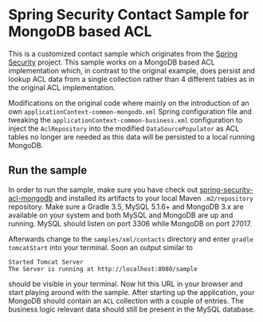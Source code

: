 # Spring Security Contact Sample for MongoDB based ACL

This is a customized contact sample which originates from the [Spring Security](https://github.com/spring-projects/spring-security) project. This sample works on a MongoDB based ACL implementation which, in contrast to the original example, does persist and lookup ACL data from a single collection rather than 4 different tables as in the original ACL implementation.

Modifications on the original code where mainly on the introduction of an own `applicationContext-common-mongodb.xml` Spring configuration file and tweaking the `applicationContext-common-business.xml` configuration to inject the `AclRepository` into the modified `DataSourcePopulator` as ACL tables no longer are needed as this data will be persisted to a local running MongoDB.

## Run the sample

In order to run the sample, make sure you have check out [spring-security-acl-mongodb](https://github.com/RovoMe/spring-security-acl-mongodb) and installed its artifacts to your local Maven `.m2/repository` repository. Make sure a Gradle 3.5, MySQL 5.1.6+ and MongoDB 3.x are available on your system and both MySQL and MongoDB are up and running. MySQL should listen on port 3306 while MongoDB on port 27017.

Afterwards change to the `samples/xml/contacts` directory and enter `gradle tomcatStart` into your terminal. Soon an output similar to 

```
Started Tomcat Server
The Server is running at http://localhost:8080/sample
```

should be visible in your terminal. Now hit this URL in your browser and start playing around with the sample. After starting up the application, your MongoDB should contain an `ACL` collection with a couple of entries. The business logic relevant data should still be present in the MySQL database.